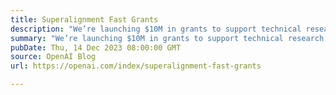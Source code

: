 ```yaml
---
title: Superalignment Fast Grants
description: "We’re launching $10M in grants to support technical research towards the alignment and safety of superhuman AI systems, including weak-to-strong generalization, interpretability, scalable oversight, and more."
summary: "We’re launching $10M in grants to support technical research towards the alignment and safety of superhuman AI systems, including weak-to-strong generalization, interpretability, scalable oversight, and more."
pubDate: Thu, 14 Dec 2023 08:00:00 GMT
source: OpenAI Blog
url: https://openai.com/index/superalignment-fast-grants

---
```


